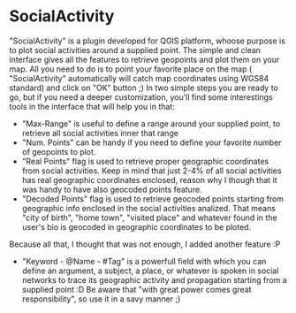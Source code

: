 # SocialActivity
"SocialActivity" is a plugin developed for QGIS platform, whoose purpose is to plot social activities around a supplied point.
The simple and clean interface gives all the features to retrieve geopoints and plot them on your map. 
All you need to do is to point your favorite place on the map ( "SocialActivity" automatically will catch map coordinates using WGS84 standard) and click on "OK" button ;)
In two simple steps you are ready to go, but if you need a deeper customization, you'll find some interestings tools in the interface that will help you in that:
- "Max-Range" is useful to define a range around your supplied point, to retrieve all social activities inner that range
- "Num. Points" can be handy if you need to define your favorite number of geopoints to plot.
- "Real Points" flag is used to retrieve proper geographic coordinates from social activities. Keep in mind that just 2-4% of all social activities has real geographic coordinates enclosed, reason why I though that it was handy to have also geocoded points feature.
- "Decoded Points" flag is used to retrieve geocoded points starting from geographic info enclosed in the social activities analized. That means "city of birth", "home town", "visited place" and whatever found in the user's bio is geocoded in geographic coordinates to be ploted.

Because all that, I thought that was not enough, I added another feature :P 
- "Keyword - @Name - #Tag" is a powerfull field with which you can define an argument, a subject, a place, or whatever is spoken in social networks to trace its geographic activity and propagation starting from a supplied point :D Be aware that "with great power comes great responsibility", so use it in a savy manner ;)


